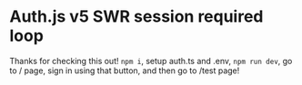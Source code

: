# Auth.js v5 SWR session required loop

Thanks for checking this out! `npm i`, setup auth.ts and .env, `npm run dev`, go to / page, sign in using that button, and then go to /test page!
